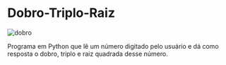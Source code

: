 # Dobro-Triplo-Raiz
![dobro](https://user-images.githubusercontent.com/121234114/217280928-47849b00-50eb-42d0-92c8-c9279537041d.png)

Programa em Python que lê um número digitado pelo usuário e dá como resposta o dobro, triplo e raiz quadrada desse número.
